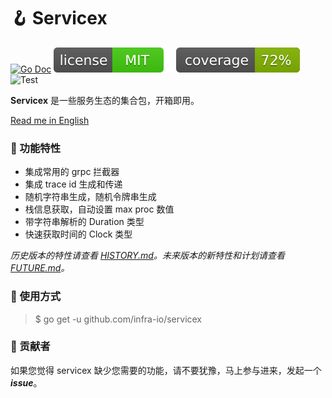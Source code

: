# 🪝 Servicex

[![Go Doc](_icons/godoc.svg)](https://pkg.go.dev/github.com/infra-io/servicex)
[![License](_icons/license.svg)](https://opensource.org/licenses/MIT)
[![Coverage](_icons/coverage.svg)](_icons/coverage.svg)
![Test](https://github.com/infra-io/servicex/actions/workflows/check.yml/badge.svg)

**Servicex** 是一些服务生态的集合包，开箱即用。

[Read me in English](./README.en.md)

### 📝 功能特性

* 集成常用的 grpc 拦截器
* 集成 trace id 生成和传递
* 随机字符串生成，随机令牌串生成
* 栈信息获取，自动设置 max proc 数值
* 带字符串解析的 Duration 类型
* 快速获取时间的 Clock 类型

_历史版本的特性请查看 [HISTORY.md](./HISTORY.md)。未来版本的新特性和计划请查看 [FUTURE.md](./FUTURE.md)。_

### 🔧 使用方式

> $ go get -u github.com/infra-io/servicex

### 👥 贡献者

如果您觉得 servicex 缺少您需要的功能，请不要犹豫，马上参与进来，发起一个 _**issue**_。
